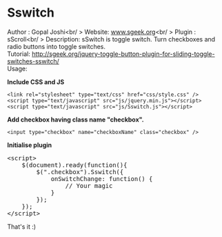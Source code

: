 # Sswitch
Author : Gopal Joshi<br/ >
Website: www.sgeek.org<br/ >
Plugin : sScroll<br/ >
Description: sSwitch is toggle switch. Turn checkboxes and radio buttons into toggle switches. <br>
Tutorial: http://sgeek.org/jquery-toggle-button-plugin-for-sliding-toggle-switches-sswitch/<br>
Usage:

<b>Include CSS and JS</b>
<pre><code>&lt;link rel="stylesheet" type="text/css" href="css/style.css" /&gt;
&lt;script type="text/javascript" src="js/jquery.min.js"&gt;&lt;/script&gt;
&lt;script type="text/javascript" src="js/Sswitch.js"&gt;&lt;/script&gt;</code></pre>

<b>Add checkbox having class name "checkbox".</b>
<pre><code>&lt;input type="checkbox" name="checkboxName" class="checkbox" /&gt;</code></pre>

<b>Initialise plugin</b>
<pre>&lt;script&gt;
	$(document).ready(function(){
		$(".checkbox").Sswitch({
			onSwitchChange: function() {
			    // Your magic
			}
		});
	});
&lt;/script&gt;</pre>

That's it :)
